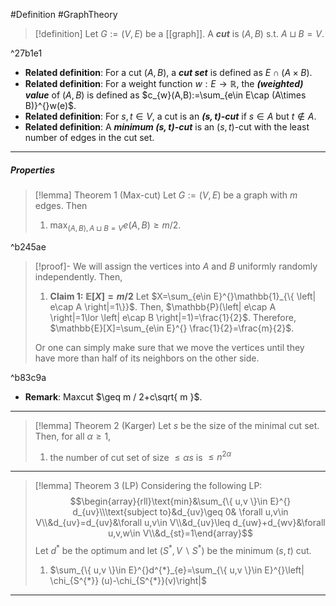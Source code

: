 #Definition #GraphTheory 

> [!definition]
> Let $G:=(V,E)$ be a [[graph]]. A ***cut*** is $(A,B)$ s.t. $A\sqcup B=V$. 

^27b1e1

- **Related definition**: For a cut $(A,B)$, a ***cut set*** is defined as $E\cap (A\times B)$. 
- **Related definition**: For a weight function $w:E \to \mathbb{R}$, the ***(weighted) value*** of $(A,B)$  is defined as $c_{w}(A,B):=\sum_{e\in E\cap (A\times B)}^{}w(e)$. 
- **Related definition**: For $s,t\in V$, a cut is an ***$(s,t)$-cut*** if $s\in A$ but $t\notin A$.
- **Related definition**: A ***minimum $(s,t)$-cut*** is an $(s,t)$-cut with the least number of edges in the cut set. 
---
##### Properties

> [!lemma] Theorem 1 (Max-cut)
> Let $G:=(V,E)$ be a graph with $m$ edges. Then
> 1. $\max_{(A,B),A\sqcup B = V}e(A,B)\geq m / 2$.

^b245ae

> [!proof]-
> We will assign the vertices into $A$ and $B$ uniformly randomly independently. Then, 
> 1. **Claim 1: $\mathbb{E}[X] = m / 2$**
>    Let $X=\sum_{e\in E}^{}\mathbb{1}_{\{ \left| e\cap A \right|=1\}}$. Then, $\mathbb{P}(\left| e\cap A \right|=1\lor \left| e\cap B \right|=1)=\frac{1}{2}$. Therefore, $\mathbb{E}[X]=\sum_{e\in E}^{} \frac{1}{2}=\frac{m}{2}$. 
>    
>  Or one can simply make sure that we move the vertices until they have more than half of its neighbors on the other side.

^b83c9a

- **Remark**: Maxcut $\geq m / 2+c\sqrt{ m }$. 
---

> [!lemma] Theorem 2 (Karger)
> Let $s$ be the size of the minimal cut set. Then, for all $\alpha\geq 1$, 
> 1. the number of cut set of size $\leq\alpha s$ is $\leq n^{2\alpha}$
---
> [!lemma] Theorem 3 (LP)
> Considering the following LP: 
> $$\begin{array}{rll}\text{min}&\sum_{\{ u,v \}\in E}^{} d_{uv}\\\text{subject to}&d_{uv}\geq 0& \forall u,v\in V\\&d_{uv}=d_{uv}&\forall u,v\in V\\&d_{uv}\leq d_{uw}+d_{wv}&\forall u,v,w\in V\\&d_{st}=1\end{array}$$
> Let $d^{*}$ be the optimum and let $(S^{*}, V \backslash S^{*})$ be the minimum $(s,t)$ cut. 
> 1. $\sum_{\{ u,v \}\in E}^{}d^{*}_{e}=\sum_{\{ u,v \}\in E}^{}\left| \chi_{S^{*}} (u)-\chi_{S^{*}}(v)\right|$
> 
---

$$$$